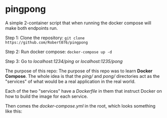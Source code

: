 # pingpong
A simple 2-container script that when running the docker compose will make both endpoints run.

Step 1:
Clone the repository: `git clone https://github.com/Robert076/pingpong`

Step 2:
Run docker compose: `docker-compose up -d`

Step 3:
Go to *localhost:1234/ping* or *localhost:1235/pong*

The purpose of this repo:
The purpose of this repo was to learn **Docker Compose**. The whole idea is that the *ping/* and *pong/* directories act as the "services" of what would be a real application in the real world.

Each of the two "services" have a *Dockerfile* in them that instruct Docker on how to build the image for each service.

Then comes the *docker-compose.yml* in the root, which looks something like this:
